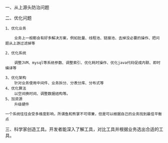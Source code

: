 一、从上源头防治问题

二、优化问题

	1、优化业务
	
		业务上一般都会有好多解决方案，例如批量、线程池、链接池、去掉没必要的操作、把问题从上游过滤掉等
		
	2、优化系统
	
		调整JVM、mysql等系统参数、调整索引、优化耗时操作、优化java代码促成内联、即时编译等
		
	3、优化架构
		针对业务使用中间件、业务拆分、分表分库、分布式等
	4、优化算法
		以空间换时间、调整数据结构等。
	5、加资源
		升级硬件
	
	一个系统往往会受多维度影响，所谓鱼和熊掌不可得兼，但是可以根据自己的业务找到最佳平衡点
	
三、科学家创造工具。开发者能深入了解工具，对比工具并根据业务选出合适的工具。
	
